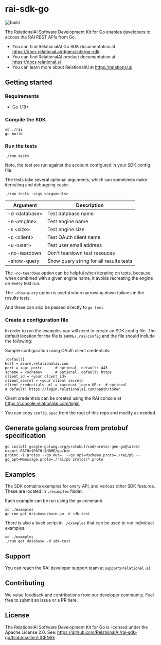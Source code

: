 # rai-sdk-go

![build](https://github.com/RelationalAI/rai-sdk-go/actions/workflows/go-build.yaml/badge.svg)

The RelationalAI Software Development Kit for Go enables developers to access the RAI REST APIs from Go.

* You can find RelationalAI Go SDK documentation at <https://docs.relational.ai/rkgms/sdk/go-sdk>
* You can find RelationalAI product documentation at <https://docs.relational.ai>
* You can learn more about RelationalAI at <https://relational.ai>

## Getting started

### Requirements

* Go 1.18+

### Compile the SDK

    cd ./rai
    go build

### Run the tests

    ./run-tests

Note, the test are run against the account configured in your SDK config file.

The tests take several optional arguments, which can sometimes make
itereating and debugging easier.

    ./run-tests -args <arguments>

| Argument        | Description |
|-----------------|-------------|
| -d \<database\> | Test database name |
| -e \<engine\>   | Test engine name   |
| -s \<size\>     | Test engine size   |
| -c \<client\>   | Test OAuth client name |
| -u \<user\>     | Test user email address |
| -no-teardown    | Don't teardown test resouces |
| -show-query     | Show query string for all results tests |

The `-no-teardown` option can be helpful when iterating on tests, because
when combined with a given engine name, it avoids recreating the engine on
every test run.

The `-show-query` option is useful when narrowing down failures in the results
tests.

And these can also be passed directly to `go test`.

### Create a configuration file

In order to run the examples you will need to create an SDK config file.
The default location for the file is `$HOME/.rai/config` and the file should
include the following:

Sample configuration using OAuth client credentials:

    [default]
    host = azure.relationalai.com
    port = <api-port>      # optional, default: 443
    scheme = <scheme>      # optional, default: https
    client_id = <your client_id>
    client_secret = <your client secret>
    client_credentials_url = <account login URL>  # optional
    # default: https://login.relationalai.com/oauth/token

Client credentials can be created using the RAI console at
<https://console.relationalai.com/login>

You can copy `config.spec` from the root of this repo and modify as needed.

## Generate golang sources from protobuf specification

    go install google.golang.org/protobuf/cmd/protoc-gen-go@latest
    export PATH=$PATH:$HOME/go/bin
    protoc -I protos --go_out=. --go_opt=Mschema.proto=./rai/pb --go_opt=Mmessage.proto=./rai/pb protos/*.proto

## Examples

The SDK contains examples for every API, and various other SDK features. These
are located in `./examples` folder.

Each example can be run using the `go` command.

    cd ./examples
    go run get_database/main.go -d sdk-test

There is also a bash script in `./examples` that can be used to run
individual examples.

    cd ./examples
    ./run get_database -d sdk-test

## Support

You can reach the RAI developer support team at `support@relational.ai`

## Contributing

We value feedback and contributions from our developer community. Feel free
to submit an issue or a PR here.

## License

The RelationalAI Software Development Kit for Go is licensed under the
Apache License 2.0. See:
<https://github.com/RelationalAI/rai-sdk-go/blob/master/LICENSE>

